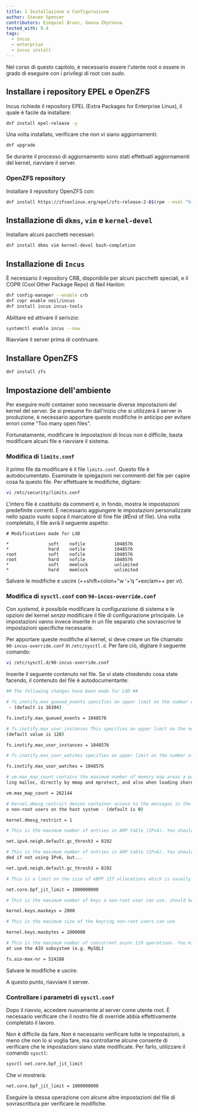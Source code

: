 ```yaml
---
title: 1 Installazione e Configurazione
author: Steven Spencer
contributors: Ezequiel Bruni, Ganna Zhyrnova
tested_with: 9.4
tags:
  - incus
  - enterprise
  - incus install
---
```


Nel corso di questo capitolo, è necessario essere l'utente root o essere in grado di eseguire con i privilegi di root con _sudo_.

## Installare i repository EPEL e OpenZFS

Incus richiede il repository EPEL (Extra Packages for Enterprise Linux), il quale è facile da installare:

```bash
dnf install epel-release -y
```

Una volta installato, verificare che non vi siano aggiornamenti:

```bash
dnf upgrade
```

Se durante il processo di aggiornamento sono stati effettuati aggiornamenti del kernel, riavviare il server.

### OpenZFS repository

Installare il repository OpenZFS con:

```bash
dnf install https://zfsonlinux.org/epel/zfs-release-2-8$(rpm --eval "%{dist}").noarch.rpm
```

## Installazione di `dkms`, `vim` e `kernel-devel`

Installare alcuni pacchetti necessari:

```bash
dnf install dkms vim kernel-devel bash-completion
```

## Installazione di `Incus`

È necessario il repository CRB, disponibile per alcuni pacchetti speciali, e il COPR (Cool Other Package Repo) di Neil Hanlon:

```bash
dnf config-manager --enable crb
dnf copr enable neil/incus
dnf install incus incus-tools
```

Abilitare ed attivare il serivzio:

```bash
systemctl enable incus --now
```

Riavviare il server prima di continuare.

## Installare OpenZFS

```bash
dnf install zfs
```

## Impostazione dell'ambiente

Per eseguire molti container sono necessarie diverse impostazioni del kernel del server. Se si presume fin dall'inizio che si utilizzerà il server in produzione, è necessario apportare queste modifiche in anticipo per evitare errori come "Too many open files".

Fortunatamente, modificare le impostazioni di Incus non è difficile, basta modificare alcuni file e riavviare il sistema.

### Modifica di `limits.conf`

Il primo file da modificare è il file `limits.conf`. Questo file è autodocumentato. Esaminate le spiegazioni nei commenti del file per capire cosa fa questo file. Per effettuare le modifiche, digitare:

```bash
vi /etc/security/limits.conf
```

L'intero file è costituito da commenti e, in fondo, mostra le impostazioni predefinite correnti. È necessario aggiungere le impostazioni personalizzate nello spazio vuoto sopra il marcatore di fine file (#End of file). Una volta completato, il file avrà il seguente aspetto:

```text
# Modifications made for LXD

*               soft    nofile           1048576
*               hard    nofile           1048576
root            soft    nofile           1048576
root            hard    nofile           1048576
*               soft    memlock          unlimited
*               hard    memlock          unlimited
```

Salvare le modifiche e uscire (++shift+colon+"w ‘+’q ”+exclam++ per _vi_).

### Modifica di `sysctl.conf` con `90-incus-override.conf`

Con _systemd_, è possibile modificare la configurazione di sistema e le opzioni del kernel _senza_ modificare il file di configurazione principale. Le impostazioni vanno invece inserite in un file separato che sovrascrive le impostazioni specifiche necessarie.

Per apportare queste modifiche al kernel, si deve creare un file chiamato `90-incus-override.conf` in `/etc/sysctl.d`. Per fare ciò, digitare il seguente comando:

```bash
vi /etc/sysctl.d/90-incus-override.conf
```

Inserite il seguente contenuto nel file. Se vi state chiedendo cosa state facendo, il contenuto del file è autodocumentante:

```bash
## The following changes have been made for LXD ##

# fs.inotify.max_queued_events specifies an upper limit on the number of events that can be queued to the corresponding inotify instance
 - (default is 16384)

fs.inotify.max_queued_events = 1048576

# fs.inotify.max_user_instances This specifies an upper limit on the number of inotify instances that can be created per real user ID -
(default value is 128)

fs.inotify.max_user_instances = 1048576

# fs.inotify.max_user_watches specifies an upper limit on the number of watches that can be created per real user ID - (default is 8192)

fs.inotify.max_user_watches = 1048576

# vm.max_map_count contains the maximum number of memory map areas a process may have. Memory map areas are used as a side-effect of cal
ling malloc, directly by mmap and mprotect, and also when loading shared libraries - (default is 65530)

vm.max_map_count = 262144

# kernel.dmesg_restrict denies container access to the messages in the kernel ring buffer. Please note that this also will deny access t
o non-root users on the host system - (default is 0)

kernel.dmesg_restrict = 1

# This is the maximum number of entries in ARP table (IPv4). You should increase this if you create over 1024 containers.

net.ipv4.neigh.default.gc_thresh3 = 8192

# This is the maximum number of entries in ARP table (IPv6). You should increase this if you plan to create over 1024 containers.Not nee
ded if not using IPv6, but...

net.ipv6.neigh.default.gc_thresh3 = 8192

# This is a limit on the size of eBPF JIT allocations which is usually set to PAGE_SIZE * 40000. Set this to 1000000000 if you are running Rocky Linux 9.x

net.core.bpf_jit_limit = 1000000000

# This is the maximum number of keys a non-root user can use, should be higher than the number of containers

kernel.keys.maxkeys = 2000

# This is the maximum size of the keyring non-root users can use

kernel.keys.maxbytes = 2000000

# This is the maximum number of concurrent async I/O operations. You might need to increase it further if you have a lot of workloads th
at use the AIO subsystem (e.g. MySQL)

fs.aio-max-nr = 524288
```

Salvare le modifiche e uscire.

A questo punto, riavviare il server.

### Controllare i parametri di `sysctl.conf`

Dopo il riavvio, accedere nuovamente al server come utente root. È necessario verificare che il nostro file di override abbia effettivamente completato il lavoro.

Non è difficile da fare. Non è necessario verificare tutte le impostazioni, a meno che non lo si voglia fare, ma controllarne alcune consente di verificare che le impostazioni siano state modificate. Per farlo, utilizzare il comando `sysctl`:

```bash
sysctl net.core.bpf_jit_limit
```

Che vi mostrerà:

```bash
net.core.bpf_jit_limit = 1000000000 
```

Eseguire la stessa operazione con alcune altre impostazioni del file di sovrascrittura per verificare le modifiche.
